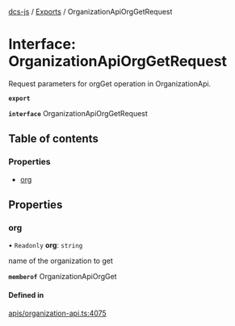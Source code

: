 [dcs-js](../README.md) / [Exports](../modules.md) / OrganizationApiOrgGetRequest

# Interface: OrganizationApiOrgGetRequest

Request parameters for orgGet operation in OrganizationApi.

**`export`**

**`interface`** OrganizationApiOrgGetRequest

## Table of contents

### Properties

- [org](OrganizationApiOrgGetRequest.md#org)

## Properties

### <a id="org" name="org"></a> org

• `Readonly` **org**: `string`

name of the organization to get

**`memberof`** OrganizationApiOrgGet

#### Defined in

[apis/organization-api.ts:4075](https://github.com/unfoldingWord/dcs-js/blob/b29eb7a/apis/organization-api.ts#L4075)
